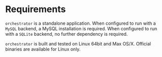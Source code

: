 # Requirements

`orchestrator` is a standalone application. When configured to run with a `MySQL` backend, a MySQL installation is required. When configured to run with a `SQLite` backend, no further dependency is required.

`orchestrator` is built and tested on Linux 64bit and Max OS/X. Official binaries are available for Linux only.
